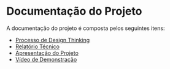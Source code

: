 # Documentação do Projeto

A documentação do projeto é composta pelos seguintes itens: 
 - [Processo de Design Thinking](concepcao/Processo%20Design%20Thinking%20-%20TEMPLATE.pdf)
 - [Relatório Técnico](relatorio/Relatorio%20Tecnico%20-%20TEMPLATE.md)
 - [Apresentação do Projeto](apresentacao/apresentacao%20-%20TEMPLATE.pptx)
 - [Vídeo de Demonstração](https://youtu.be/R8-0cpWzjoo)

